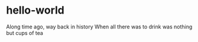 # hello-world

Along time ago, way back in history
When all there was to drink was nothing but cups of tea
